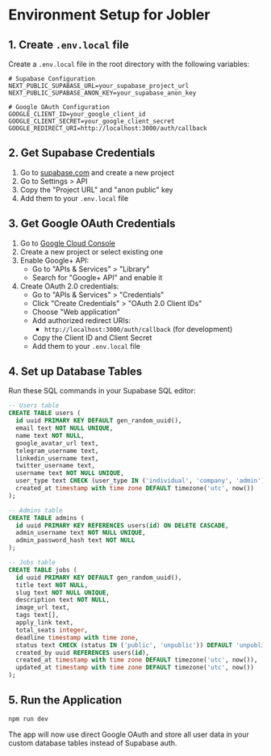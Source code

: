 # Environment Setup for Jobler

## 1. Create `.env.local` file

Create a `.env.local` file in the root directory with the following variables:

```env
# Supabase Configuration
NEXT_PUBLIC_SUPABASE_URL=your_supabase_project_url
NEXT_PUBLIC_SUPABASE_ANON_KEY=your_supabase_anon_key

# Google OAuth Configuration
GOOGLE_CLIENT_ID=your_google_client_id
GOOGLE_CLIENT_SECRET=your_google_client_secret
GOOGLE_REDIRECT_URI=http://localhost:3000/auth/callback
```

## 2. Get Supabase Credentials

1. Go to [supabase.com](https://supabase.com) and create a new project
2. Go to Settings > API
3. Copy the "Project URL" and "anon public" key
4. Add them to your `.env.local` file

## 3. Get Google OAuth Credentials

1. Go to [Google Cloud Console](https://console.cloud.google.com/)
2. Create a new project or select existing one
3. Enable Google+ API:
   - Go to "APIs & Services" > "Library"
   - Search for "Google+ API" and enable it
4. Create OAuth 2.0 credentials:
   - Go to "APIs & Services" > "Credentials"
   - Click "Create Credentials" > "OAuth 2.0 Client IDs"
   - Choose "Web application"
   - Add authorized redirect URIs:
     - `http://localhost:3000/auth/callback` (for development)
   - Copy the Client ID and Client Secret
   - Add them to your `.env.local` file

## 4. Set up Database Tables

Run these SQL commands in your Supabase SQL editor:

```sql
-- Users table
CREATE TABLE users (
  id uuid PRIMARY KEY DEFAULT gen_random_uuid(),
  email text NOT NULL UNIQUE,
  name text NOT NULL,
  google_avatar_url text,
  telegram_username text,
  linkedin_username text,
  twitter_username text,
  username text NOT NULL UNIQUE,
  user_type text CHECK (user_type IN ('individual', 'company', 'admin')) NOT NULL,
  created_at timestamp with time zone DEFAULT timezone('utc', now())
);

-- Admins table
CREATE TABLE admins (
  id uuid PRIMARY KEY REFERENCES users(id) ON DELETE CASCADE,
  admin_username text NOT NULL UNIQUE,
  admin_password_hash text NOT NULL
);

-- Jobs table
CREATE TABLE jobs (
  id uuid PRIMARY KEY DEFAULT gen_random_uuid(),
  title text NOT NULL,
  slug text NOT NULL UNIQUE,
  description text NOT NULL,
  image_url text,
  tags text[],
  apply_link text,
  total_seats integer,
  deadline timestamp with time zone,
  status text CHECK (status IN ('public', 'unpublic')) DEFAULT 'unpublic',
  created_by uuid REFERENCES users(id),
  created_at timestamp with time zone DEFAULT timezone('utc', now()),
  updated_at timestamp with time zone DEFAULT timezone('utc', now())
);
```

## 5. Run the Application

```bash
npm run dev
```

The app will now use direct Google OAuth and store all user data in your custom database tables instead of Supabase auth. 